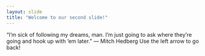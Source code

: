 ```yaml
---
layout: slide
title: "Welcome to our second slide!"
---
```

“I’m sick of following my dreams, man. I’m just going to ask where they’re going and hook up with ’em later.” — Mitch Hedberg
Use the left arrow to go back!
